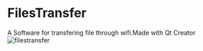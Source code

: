 # FilesTransfer
A Software for transfering file through wifi.Made with Qt Creator
![filestransfer](https://github.com/jordanprog86/FilesTransfer/assets/33041215/522c7109-0837-4cd6-bb7f-29d2ba2685b5)
